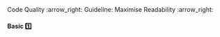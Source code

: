 <link rel="stylesheet" href="{{baseUrl}}/css/textbook.css">

<div class="website-content">

<div id="path">Code Quality :arrow_right: Guideline: Maximise Readability :arrow_right:</div>

<div id="title">

#### Basic :one:

</div>

<div id="body">

<panel header="**Avoid Long Methods**"
    type="seamless" alt="indentation">
  <include src="../../practices/avoidLongMethods/index.md#main" />
</panel>

<panel header="**Avoid Deep Nesting**"
    type="seamless" alt="indentation">
  <include src="../../practices/avoidDeepNesting/index.md#main" />
</panel>

<panel header="**Avoid Complicated Expressions**"
    type="seamless" alt="indentation">
  <include src="../../practices/avoidComplicatedExpressions/index.md#main" />
</panel>

<panel header="**Avoid Magic Numbers**"
    type="seamless" alt="indentation">
  <include src="../../practices/avoidMagicNumbers/index.md#main" />
</panel>

<panel header="**Make the Code Obvious**"
    type="seamless" alt="indentation">
  <include src="../../practices/makeCodeObvious/index.md#main" />
</panel>

</div>

</div>
